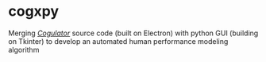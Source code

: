 # cogxpy

Merging <i><a href = "cogulator.io">Cogulator</a></i> source code (built on Electron) with python GUI (building on Tkinter) to develop an automated human performance modeling algorithm  
